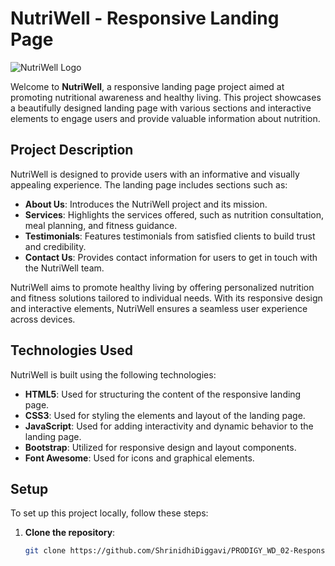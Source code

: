 # NutriWell - Responsive Landing Page

![NutriWell Logo](path/to/your/logo.png)

Welcome to **NutriWell**, a responsive landing page project aimed at promoting nutritional awareness and healthy living. This project showcases a beautifully designed landing page with various sections and interactive elements to engage users and provide valuable information about nutrition.

## Project Description

NutriWell is designed to provide users with an informative and visually appealing experience. The landing page includes sections such as:

- **About Us**: Introduces the NutriWell project and its mission.
- **Services**: Highlights the services offered, such as nutrition consultation, meal planning, and fitness guidance.
- **Testimonials**: Features testimonials from satisfied clients to build trust and credibility.
- **Contact Us**: Provides contact information for users to get in touch with the NutriWell team.

NutriWell aims to promote healthy living by offering personalized nutrition and fitness solutions tailored to individual needs. With its responsive design and interactive elements, NutriWell ensures a seamless user experience across devices.

## Technologies Used

NutriWell is built using the following technologies:

- **HTML5**: Used for structuring the content of the responsive landing page.
- **CSS3**: Used for styling the elements and layout of the landing page.
- **JavaScript**: Used for adding interactivity and dynamic behavior to the landing page.
- **Bootstrap**: Utilized for responsive design and layout components.
- **Font Awesome**: Used for icons and graphical elements.

## Setup

To set up this project locally, follow these steps:

1. **Clone the repository**:
   ```sh
   git clone https://github.com/ShrinidhiDiggavi/PRODIGY_WD_02-Responsive-landing-page.git

